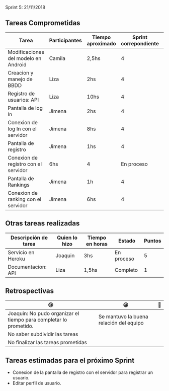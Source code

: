 Sprint 5: 21/11/2018

## Tareas Comprometidas

|  Tarea | Participantes | Tiempo aproximado | Sprint correpondiente | Estado | Puntos |
|  ------ | ------ | ------ | ------ | ------ | ------ |
| Modificaciones del modelo en Android | Camila | 2,5hs | 4 | Completo | 5 |
| Creacion y manejo de BBDD | Liza | 2hs | 4 | Completo | 3 |
| Registro de usuarios: API | Liza | 10hs | 4 | Completo | 8 |
| Pantalla de log In | Jimena | 2hs  | 4 | Completo | 2 | 
| Conexion de log In con el servidor | Jimena | 8hs | 4 | Completo | 6 |
| Pantalla de registro | Jimena | 1hs | 4 | Completo | 2 |
| Conexion de registro con el servidor | 6hs | 4 | En proceso | 8 |
| Pantalla de Rankings | Jimena | 1h  | 4 | Completo | 4 | Completo | 2 |
| Conexion de ranking con el servidor | Jimena | 6hs | 4 | Completo | 8 |

## Otras tareas realizadas

| Descripción de tarea | Quien lo hizo | Tiempo en horas | Estado | Puntos |
| ------ | ------ | ------ | ------ | ------ |
| Servicio en Heroku | Joaquin | 3hs | En proceso | 5 |
| Documentacion: API | Liza | 1,5hs | Completo | 1 |

## Retrospectivas

| 😢 | 😀 | 💫 |
| ------ | ------ | ------ |
| Joaquin: No pudo organizar el tiempo  para completar lo prometido. | Se mantuvo la buena relación del equipo |  |
| No saber subdividir las tareas |  |  |
| No finalizar las tareas prometidas |  |  |

## Tareas estimadas para el próximo Sprint

- Conexion de la pantalla de registro con el servidor para registrar un usuario.
- Editar perfil de usuario.

